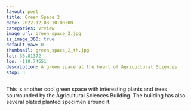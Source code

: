```yaml
---
layout: post
title: Green Space 2
date: 2022-12-03 10:00:00
categories: vrview
image_url: green_space_2.jpg
is_image_360: true
default_yaw: 0
thumbnail: green_space_2_th.jpg
lat: 36.81372
lon: -119.74651
description: A green space at the heart of Agricultural Sciences
stop: 3
---
```

This is another cool green space with interesting plants and trees sourrounded by the Agricultural Sciences Building. The building has also several plated planted specimen around it.
